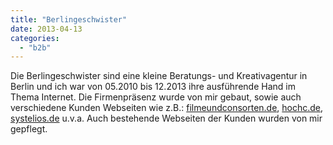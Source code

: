 ```yaml
---
title: "Berlingeschwister"
date: 2013-04-13
categories: 
  - "b2b"
---
```


Die Berlingeschwister sind eine kleine Beratungs- und Kreativagentur in Berlin und ich war von 05.2010 bis 12.2013 ihre ausführende Hand im Thema Internet. Die Firmenpräsenz wurde von mir gebaut, sowie auch verschiedene Kunden Webseiten wie z.B.: [filmeundconsorten.de](http://filmeundconsorten.de), [hochc.de](http://www.hochc.de/), [systelios.de](http://www.systelios.de/klinik.html) u.v.a. Auch bestehende Webseiten der Kunden wurden von mir gepflegt.
